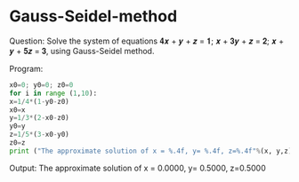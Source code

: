 # Gauss-Seidel-method

Question:
Solve the system of equations 𝟒𝒙 + 𝒚 + 𝒛 = 𝟏; 𝒙 + 𝟑𝒚 + 𝒛 = 𝟐; 𝒙 + 𝒚 + 𝟓𝒛 = 𝟑, using
Gauss-Seidel method.

Program:
```python
x0=0; y0=0; z0=0
for i in range (1,10):
x=1/4*(1-y0-z0)
x0=x
y=1/3*(2-x0-z0)
y0=y
z=1/5*(3-x0-y0)
z0=z
print ("The approximate solution of x = %.4f, y= %.4f, z=%.4f"%(x, y,z))
```
Output:
The approximate solution of x = 0.0000, y= 0.5000, z=0.5000
